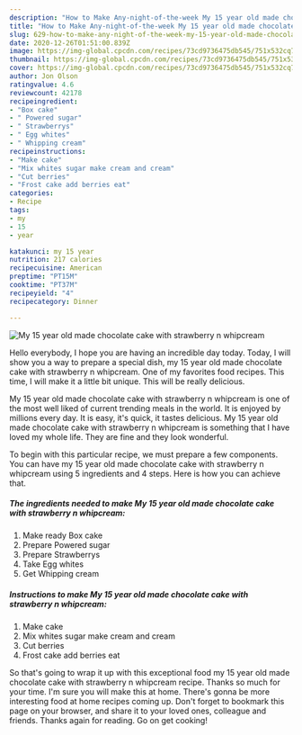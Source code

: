 ```yaml
---
description: "How to Make Any-night-of-the-week My 15 year old made chocolate cake with strawberry n whipcream"
title: "How to Make Any-night-of-the-week My 15 year old made chocolate cake with strawberry n whipcream"
slug: 629-how-to-make-any-night-of-the-week-my-15-year-old-made-chocolate-cake-with-strawberry-n-whipcream
date: 2020-12-26T01:51:00.839Z
image: https://img-global.cpcdn.com/recipes/73cd9736475db545/751x532cq70/my-15-year-old-made-chocolate-cake-with-strawberry-n-whipcream-recipe-main-photo.jpg
thumbnail: https://img-global.cpcdn.com/recipes/73cd9736475db545/751x532cq70/my-15-year-old-made-chocolate-cake-with-strawberry-n-whipcream-recipe-main-photo.jpg
cover: https://img-global.cpcdn.com/recipes/73cd9736475db545/751x532cq70/my-15-year-old-made-chocolate-cake-with-strawberry-n-whipcream-recipe-main-photo.jpg
author: Jon Olson
ratingvalue: 4.6
reviewcount: 42178
recipeingredient:
- "Box cake"
- " Powered sugar"
- " Strawberrys"
- " Egg whites"
- " Whipping cream"
recipeinstructions:
- "Make cake"
- "Mix whites sugar make cream and cream"
- "Cut berries"
- "Frost cake add berries eat"
categories:
- Recipe
tags:
- my
- 15
- year

katakunci: my 15 year 
nutrition: 217 calories
recipecuisine: American
preptime: "PT15M"
cooktime: "PT37M"
recipeyield: "4"
recipecategory: Dinner

---
```



![My 15 year old made chocolate cake with strawberry n whipcream](https://img-global.cpcdn.com/recipes/73cd9736475db545/751x532cq70/my-15-year-old-made-chocolate-cake-with-strawberry-n-whipcream-recipe-main-photo.jpg)

Hello everybody, I hope you are having an incredible day today. Today, I will show you a way to prepare a special dish, my 15 year old made chocolate cake with strawberry n whipcream. One of my favorites food recipes. This time, I will make it a little bit unique. This will be really delicious.



My 15 year old made chocolate cake with strawberry n whipcream is one of the most well liked of current trending meals in the world. It is enjoyed by millions every day. It is easy, it's quick, it tastes delicious. My 15 year old made chocolate cake with strawberry n whipcream is something that I have loved my whole life. They are fine and they look wonderful.


To begin with this particular recipe, we must prepare a few components. You can have my 15 year old made chocolate cake with strawberry n whipcream using 5 ingredients and 4 steps. Here is how you can achieve that.

<!--inarticleads1-->

##### The ingredients needed to make My 15 year old made chocolate cake with strawberry n whipcream:

1. Make ready Box cake
1. Prepare  Powered sugar
1. Prepare  Strawberrys
1. Take  Egg whites
1. Get  Whipping cream




<!--inarticleads2-->

##### Instructions to make My 15 year old made chocolate cake with strawberry n whipcream:

1. Make cake
1. Mix whites sugar make cream and cream
1. Cut berries
1. Frost cake add berries eat




So that's going to wrap it up with this exceptional food my 15 year old made chocolate cake with strawberry n whipcream recipe. Thanks so much for your time. I'm sure you will make this at home. There's gonna be more interesting food at home recipes coming up. Don't forget to bookmark this page on your browser, and share it to your loved ones, colleague and friends. Thanks again for reading. Go on get cooking!
